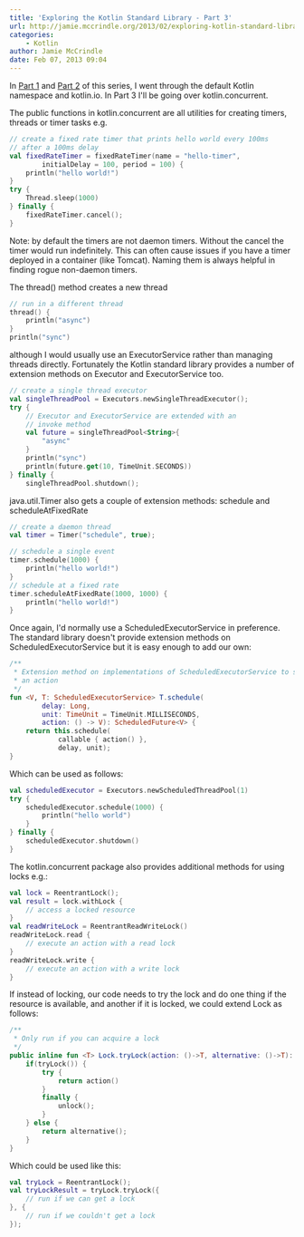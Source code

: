 ```yaml
---
title: 'Exploring the Kotlin Standard Library - Part 3'
url: http://jamie.mccrindle.org/2013/02/exploring-kotlin-standard-library-part-3.html
categories:
    - Kotlin
author: Jamie McCrindle
date: Feb 07, 2013 09:04
---
```

In [Part 1](http://jamie.mccrindle.org/2013/01/exploring-kotlin-standard-library-part-1.html) and [Part 2](http://jamie.mccrindle.org/2013/01/exploring-kotlin-standard-library-part-2.html) of this series, I went through the default Kotlin namespace and kotlin.io. In Part 3 I'll be going over kotlin.concurrent.

The public functions in kotlin.concurrent are all utilities for creating timers, threads or timer tasks e.g.

```kotlin
// create a fixed rate timer that prints hello world every 100ms
// after a 100ms delay
val fixedRateTimer = fixedRateTimer(name = "hello-timer",
        initialDelay = 100, period = 100) {
    println("hello world!")
}
try {
    Thread.sleep(1000)
} finally {
    fixedRateTimer.cancel();
}
```

Note: by default the timers are not daemon timers. Without the cancel the timer would run indefinitely. This can often cause issues if you have a timer deployed in a container (like Tomcat). Naming them is always helpful in finding rogue non-daemon timers.

The thread() method creates a new thread

```kotlin
// run in a different thread
thread() {
    println("async")
}
println("sync")
```

although I would usually use an ExecutorService rather than managing threads directly. Fortunately the Kotlin standard library provides a number of extension methods on Executor and ExecutorService too.

```kotlin
// create a single thread executor
val singleThreadPool = Executors.newSingleThreadExecutor();
try {
    // Executor and ExecutorService are extended with an
    // invoke method
    val future = singleThreadPool<String>{
        "async"
    }
    println("sync")
    println(future.get(10, TimeUnit.SECONDS))
} finally {
    singleThreadPool.shutdown();
```

java.util.Timer also gets a couple of extension methods: schedule and scheduleAtFixedRate

```kotlin
// create a daemon thread
val timer = Timer("schedule", true);

// schedule a single event
timer.schedule(1000) {
    println("hello world!")
}
// schedule at a fixed rate
timer.scheduleAtFixedRate(1000, 1000) {
    println("hello world!")
}
```

Once again, I'd normally use a ScheduledExecutorService in preference. The standard library doesn't provide extension methods on ScheduledExecutorService but it is easy enough to add our own:

```kotlin
/**
 * Extension method on implementations of ScheduledExecutorService to schedule
 * an action
 */
fun <V, T: ScheduledExecutorService> T.schedule(
        delay: Long,
        unit: TimeUnit = TimeUnit.MILLISECONDS,
        action: () -> V): ScheduledFuture<V> {
    return this.schedule(
            callable { action() },
            delay, unit);
}
```

Which can be used as follows:

```kotlin
val scheduledExecutor = Executors.newScheduledThreadPool(1)
try {
    scheduledExecutor.schedule(1000) {
        println("hello world")
    }
} finally {
    scheduledExecutor.shutdown()
}
```

The kotlin.concurrent package also provides additional methods for using locks e.g.:

```kotlin
val lock = ReentrantLock();
val result = lock.withLock {
    // access a locked resource
}
val readWriteLock = ReentrantReadWriteLock()
readWriteLock.read {
    // execute an action with a read lock
}
readWriteLock.write {
    // execute an action with a write lock
}
```

If instead of locking, our code needs to try the lock and do one thing if the resource is available, and another if it is locked, we could extend Lock as follows:

```kotlin
/**
 * Only run if you can acquire a lock
 */
public inline fun <T> Lock.tryLock(action: ()->T, alternative: ()->T): T {
    if(tryLock()) {
        try {
            return action()
        }
        finally {
            unlock();
        }
    } else {
        return alternative();
    }
}
```

Which could be used like this:

```kotlin
val tryLock = ReentrantLock();
val tryLockResult = tryLock.tryLock({
    // run if we can get a lock
}, {
    // run if we couldn't get a lock
});
```
